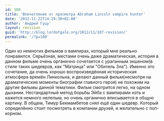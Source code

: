 ```yaml
---
id: 108
title: 'Впечатление от просмотра Abraham Lincoln vampire hunter'
date: '2012-11-22T14:29:30+02:00'
author: 'Андрей Гуцу'
layout: revision
guid: 'http://blog.lordofgale.org/2012/11/107-revision/'
permalink: '/?p=108'
---
```


Один из немногих фильмов о вампирах, который мне реально понравился. Серьёзная, местами очень даже драматическая, история в данном фильме очень органично сочетается с ураганным экшеном(в стиле таких шедевров, как "Матрица" или "Обитель Зла"). Именно это сочетание, да очень хорошо воспроизведённая историческая атмосфера времён Линкольна, и делают данный фильм(несмотря на драматические моменты биографии главного героя) не похожим на другие фильмы данной тематики. Фильм смотрится легко, на одном дыхании. Нестандартный метод борьбы Эйба с вампирами хоть и кажется немного нелепым, но очень органично вписывается в общую картину. В общем, Тимур Бекмамбетов снял ещё один шедевр. Который определённо стоит посмотреть в компании друзей, и желательно с поп-корном.